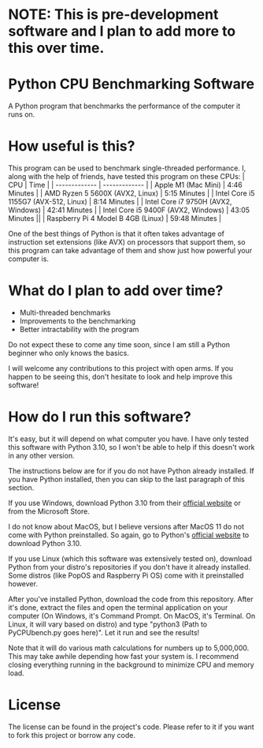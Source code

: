 # NOTE: This is pre-development software and I plan to add more to this over time.

# Python CPU Benchmarking Software
A Python program that benchmarks the performance of the computer it runs on.

# How useful is this?
This program can be used to benchmark single-threaded performance. I, along with the help of friends, have tested this program on these CPUs:
| CPU  | Time |
| ------------- | ------------- |
| Apple M1 (Mac Mini) | 4:46 Minutes |
| AMD Ryzen 5 5600X (AVX2, Linux) | 5:15 Minutes  |
|  Intel Core i5 1155G7 (AVX-512, Linux) | 8:14 Minutes |
| Intel Core i7 9750H (AVX2, Windows) | 42:41 Minutes |
| Intel Core i5 9400F (AVX2, Windows) | 43:05 Minutes ||
| Raspberry Pi 4 Model B 4GB (Linux) | 59:48 Minutes |

One of the best things of Python is that it often takes advantage of instruction set extensions (like AVX) on processors that support them, so this program can take advantage of them and show just how powerful your computer is.
# What do I plan to add over time?
* Multi-threaded benchmarks
* Improvements to the benchmarking
* Better intractability with the program

Do not expect these to come any time soon, since I am still a Python beginner who only knows the basics.

I will welcome any contributions to this project with open arms. If you happen to be seeing this, don't hesitate to look and help improve this software!

# How do I run this software?
It's easy, but it will depend on what computer you have. I have only tested this software with Python 3.10, so I won't be able to help if this doesn't work in any other version.

The instructions below are for if you do not have Python already installed. If you have Python installed, then you can skip to the last paragraph of this section.

If you use Windows, download Python 3.10 from their [official website](https://www.python.org/) or from the Microsoft Store.

I do not know about MacOS, but I believe versions after MacOS 11 do not come with Python preinstalled. So again, go to Python's [official website](https://www.python.org/) to download Python 3.10.

If you use Linux (which this software was extensively tested on), download Python from your distro's repositories if you don't have it already installed. Some distros (like PopOS and Raspberry Pi OS) come with it preinstalled however.

After you've installed Python, download the code from this repository. After it's done, extract the files and open the terminal application on your computer (On Windows, it's Command Prompt. On MacOS, it's Terminal. On Linux, it will vary based on distro) and type "python3 (Path to PyCPUbench.py goes here)". Let it run and see the results!

Note that it will do various math calculations for numbers up to 5,000,000. This may take awhile depending how fast your system is. I recommend closing everything running in the background to minimize CPU and memory load.

# License
The license can be found in the project's code. Please refer to it if you want to fork this project or borrow any code.
